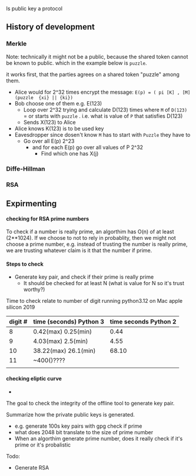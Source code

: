 
Is public key a protocol


## History of development
### Merkle

Note: technically it might not be a public, because the shared token cannot be known to public. which in the example below is `puzzle`.  

 it works first, that the parties agrees on a shared token "puzzle" among them. 
- Alice would for 2^32 times encrypt the message:  `E(p) = ( pi [K] , [M] (puzzle  {xi} || {ki})`
- Bob choose one of them e.g. E(123) 
	- Loop over 2^32 trying and calculate D(123)  times where `M` of `D(123)` = or starts with `puzzle`  . i.e. what is value of `P` that satisfies D(123)
	- Sends X(123) to Alice
- Alice knows K(123) is to be used key 
- Eavesdropper since dosen't know `M` has to start with `Puzzle` they have to 
	- Go over all E(p) 2^23
		- and for each E(p) go over all values of  P 2^32
			- Find which one has X(j) 

### Diffe-Hillman 

### RSA 


## Expirmenting

#### checking for RSA prime numbers

To check if a number is really prime, an algorthim has O(n) of at least (2**1024). If we choose to not to rely in probablity, then we might not choose a prime number, e.g. instead of trusting the number is really prime, we are trusting whatever claim is it that the number if prime. 

#### Steps to check

- Generate key pair, and check if their prime is really prime 
	- It should be checked for at least N (what is value for N so it's trust worthy?)
	

Time to check relate to number of digit running python3.12 on Mac apple silicon 2019


| digit # | time (seconds) Python 3  | time seconds Python 2 |
| ------- | ------------------------ |-----------------------|
| 8       | 0.42(max) 0.25(min)      | 0.44
| 9       | 4.03(max) 2.5(min)       | 4.55
| 10      | 38.22(max) 26.1(min)     | 68.10
| 11      | ~400()????               | 
|         |                          |

#### checking eliptic curve 

- 





The goal to check the integrity of the offline tool to generate key pair. 

Summarize how the private public keys is generated. 
- e.g. generate 100s key pairs with gpg check if prime 
- what does 2048 bit translate to the size of prime number
- When an algorthim generate prime number, does it really check if it's prime or it's probalistic 


Todo: 
- Generate RSA 

